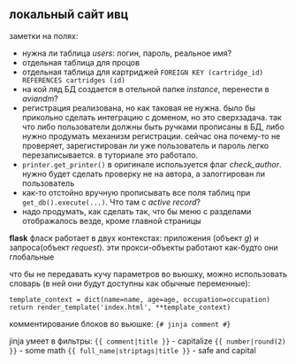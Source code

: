 ## локальный сайт ивц

заметки на полях:

- нужна ли таблица _users_: логин, пароль, реальное имя?
- отдельная таблица для процов
- отдельная таблица для картриджей `FOREIGN KEY (cartridge_id) REFERENCES cartridges (id)`
- на кой ляд БД создается в отельной папке _instance_, перенести в _aviandm_?
- регистрация реализована, но как таковая не нужна. было бы прикольно сделать 
интеграцию с доменом, но это сверхзадача. так что либо пользователи должны быть 
ручками прописаны в БД, либо нужно продумать механизм регистрации. сейчас она 
почему-то не проверяет, зарегистирован ли уже пользователь и пароль легко
перезаписывается. в туториале это работало.
- `printer.get_printer()` в оригинале используется флаг _check\_author_. нужно будет сделать проверку не на автора, а 
залоггирован ли пользователь
- как-то отстойно вручную прописывать все поля таблиц при `get_db().execute(...)`. Что там с _active record_?
- надо продумать, как сделать так, что бы меню с разделами отображалось везде, кроме главной страницы

__flask__
фласк работает в двух контекстах: приложения (объект _g_) и запроса(объект 
_request_). эти прокси-объекты работают как-будто они глобальные

что бы не передавать кучу параметров во вьюшку, можно использовать словарь (в ней 
они будут доступны как обычные переменные):
```
template_context = dict(name=name, age=age, occupation=occupation)
return render_template('index.html', **template_context)
```

комментирование блоков во вьюшке:
`{# jinja comment #}`

jinja умеет в фильтры:
`{{ comment|title }}`               - capitalize
`{{ number|round(2) }}`             - some math
`{{ full_name|striptags|title }}`   - safe and capital


